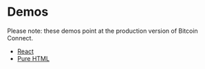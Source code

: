 # Demos

Please note: these demos point at the production version of Bitcoin Connect.

- [React](react/README.md)
- [Pure HTML](html/README.md)

